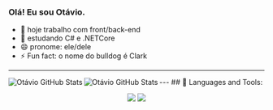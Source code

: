 ### Olá! Eu sou Otávio.



- 🔭 hoje trabalho com front/back-end
- 🌱 estudando C# e .NETCore
- 😄 pronome: ele/dele
- ⚡ Fun fact: o nome do bulldog é Clark
---
<img align="left" alt="Otávio GitHub Stats" src="https://github-readme-stats.vercel.app/api?username=otavio-Pucharelli&show_icons=true&hide_border=true&theme=dracula&count_private=true"/>
<img align="left" alt="Otávio GitHub Stats" src="https://github-readme-stats.vercel.app/api/top-langs?username=otavio-Pucharelli&theme=dracula&langs_count=8&hide_border=true"/>
---
## 🧰 Languages and Tools:
<p align="center">

<img src="https://cdn.jsdelivr.net/gh/devicons/devicon/icons/php/php-original.svg" />
<img src="https://cdn.jsdelivr.net/gh/devicons/devicon/icons/javascript/javascript-original.svg" />

</p>